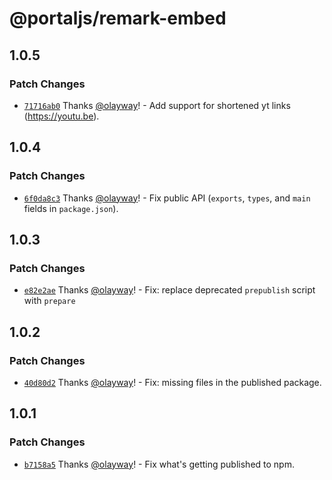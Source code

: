 # @portaljs/remark-embed

## 1.0.5

### Patch Changes

- [`71716ab0`](https://github.com/datopian/portaljs/commit/71716ab01875f04f51bc23ba551c7a6a9a24a335) Thanks [@olayway](https://github.com/olayway)! - Add support for shortened yt links (https://youtu.be).

## 1.0.4

### Patch Changes

- [`6f0da8c3`](https://github.com/datopian/portaljs/commit/6f0da8c3a3cde4dc7512c6529eb662de6f4fe56a) Thanks [@olayway](https://github.com/olayway)! - Fix public API (`exports`, `types`, and `main` fields in `package.json`).

## 1.0.3

### Patch Changes

- [`e82e2ae`](https://github.com/datopian/portaljs/commit/e82e2ae0211ea3e4701703d353b44cf1001434ef) Thanks [@olayway](https://github.com/olayway)! - Fix: replace deprecated `prepublish` script with `prepare`

## 1.0.2

### Patch Changes

- [`40d80d2`](https://github.com/datopian/portaljs/commit/40d80d2282bf8464c1aafb393975065078ad9ea3) Thanks [@olayway](https://github.com/olayway)! - Fix: missing files in the published package.

## 1.0.1

### Patch Changes

- [`b7158a5`](https://github.com/datopian/portaljs/commit/b7158a5be668018d9b947f9c9d63fa30fa91d18b) Thanks [@olayway](https://github.com/olayway)! - Fix what's getting published to npm.

